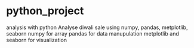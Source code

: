 # python_project
analysis with python
Analyse diwali sale using numpy, pandas, metplotlib, seaborn
numpy for array
pandas for data manupulation
metplotlib and seaborn for visualization
